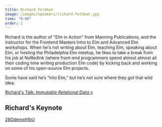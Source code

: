 ```yaml
---
title: Richard Feldman
image: /images/speakers/richard-feldman.jpg
time: "9:00"
order: 1
---
```


Richard is the author of "Elm in Action" from Manning Publications, and the instructor for the Frontend Masters Intro to Elm and Advanced Elm workshops. When he's not writing about Elm, teaching Elm, speaking about Elm, or hosting the Philadelphia Elm meetup, he likes to take a break from his job at NoRedInk (where front-end programmers spend almost almost all their coding time writing production Elm code) by kicking back and working on some of his open-source Elm projects.

Some have said he’s "into Elm," but he’s not sure where they got that wild idea.

[Richard's Talk: *Immutable Relational Data* &raquo;](directive:more)

## Richard's Keynote

[28OdemxhfbU](directive:youtube)
